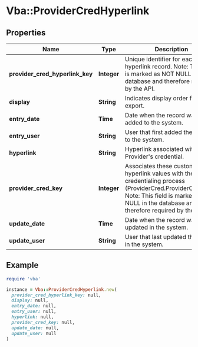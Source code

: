 # Vba::ProviderCredHyperlink

## Properties

| Name | Type | Description | Notes |
| ---- | ---- | ----------- | ----- |
| **provider_cred_hyperlink_key** | **Integer** | Unique identifier for each hyperlink record. Note: This field is marked as NOT NULL in the database and therefore required by the API. |  |
| **display** | **String** | Indicates display order for export. | [optional] |
| **entry_date** | **Time** | Date when the record was first added to the system. | [optional] |
| **entry_user** | **String** | User that first added the record to the system. | [optional] |
| **hyperlink** | **String** | Hyperlink associated with the Provider&#39;s credential. | [optional] |
| **provider_cred_key** | **Integer** | Associates these custom hyperlink values with the credentialing process (ProviderCred.ProviderCred_Key) Note: This field is marked as NOT NULL in the database and therefore required by the API. |  |
| **update_date** | **Time** | Date when the record was last updated in the system. | [optional] |
| **update_user** | **String** | User that last updated the record in the system. | [optional] |

## Example

```ruby
require 'vba'

instance = Vba::ProviderCredHyperlink.new(
  provider_cred_hyperlink_key: null,
  display: null,
  entry_date: null,
  entry_user: null,
  hyperlink: null,
  provider_cred_key: null,
  update_date: null,
  update_user: null
)
```

